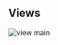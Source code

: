 ## **Views**

![view main]('https://estivenmayhuay.github.io/product-preview-card-component/images/view.png')